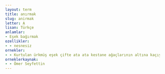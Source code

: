 ```yaml
---
layout: term
title: anırmak
slug: anirmak
letter: A
lisan: Türkçe
anlamlar:
- Eşek bağırmak
ozellikler:
- - nesnesiz
ornekler:
- - Kurtulan ürkmüş eşek çifte ata ata kestane ağaçlarının altına kaçıyor, hem de avazı çıktığı kadar anırıyordu.
orneklerkaynak:
- - Ömer Seyfettin
---
```


